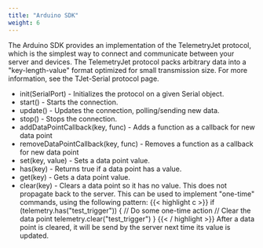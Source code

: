 ```yaml
---
title: "Arduino SDK"
weight: 6
---
```


The Arduino SDK provides an implementation of the TelemetryJet protocol, which is the simplest way to connect and communicate between your server and devices. The TelemetryJet protocol packs arbitrary data into a "key-length-value" format optimized for small transmission size. For more information, see the TJet-Serial protocol page.

- init(SerialPort) - Initializes the protocol on a given Serial object.
- start() - Starts the connection.
- update() - Updates the connection, polling/sending new data.
- stop() - Stops the connection.
- addDataPointCallback(key, func) - Adds a function as a callback for new data point
- removeDataPointCallback(key, func) - Removes a function as a callback for new data point
- set(key, value) - Sets a data point value.
- has(key) - Returns true if a data point has a value.
- get(key) - Gets a data point value.
- clear(key) - Clears a data point so it has no value. This does not propagate back to the server. This can be used to implement "one-time" commands, using the following pattern:
{{< highlight c >}}
if (telemetry.has("test_trigger")) {
    // Do some one-time action
    // Clear the data point
    telemetry.clear("test_trigger")
}
{{< / highlight >}}
After a data point is cleared, it will be send by the server next time its value is updated.

